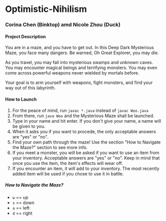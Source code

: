 # Optimistic-Nihilism
### Corina Chen (Binktop) amd Nicole Zhou (Duck)

#### Project Description
You are in a maze, and you have to get out. In this Deep Dark Mysterious Maze, you face
many dangers. Be warned, Oh Great Explorer, you may die.

As you travel, you may fall into mysterious swamps and unknown caves. You may encounter
magical beings and terrifying monsters. You may even come across powerful weapons never
wielded by mortals before.

Your goal is to arm yourself with weapons, fight monsters, and find your way out of this
labyrinth.

#### How to Launch
1. For the peace of mind, run `javac *.java` instead of `javac Woo.java`
2. From there, run `java Woo` and the Mysterious Maze shall be launched.
3. Type in your name and hit enter. If you don't give your name, a name will be given to you.
4. When it asks you if you want to procede, the only acceptable answers are "yes" or "no".
5. Find your own path through the maze! Use the section "How to Navigate the Maze?" section to see more info.
6. If you meet a monster, you will be asked if you want to use an item from your inventory. Acceptable answers are "yes" or "no". Keep in mind that once you use the item, the item's effects will wear off.
7. If you encounter an item, it will add to your inventory. The most recently added item will be used if you chose to use it in battle.

##### How to Navigate the Maze?
- `w` == up
- `s` == down
- `a` == left
- `d` == right
